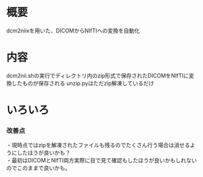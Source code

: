 # 概要

dcm2niixを用いた、DICOMからNIfTIへの変換を自動化

# 内容
dcm2nii.shの実行でディレクトリ内のzip形式で保存されたDICOMをNIfTIに変換したものが保存される
unzip.pyはただzip解凍しているだけ

# いろいろ
### 改善点
・現時点ではzipを解凍されたファイルも残るのでたくさん行う場合は消せるようにしたほうが良いかも？  
・最初はDICOMとNIfTI両方実際に目で見て確認もしたほうが良いかもしれないのでこのままで良いかも。
